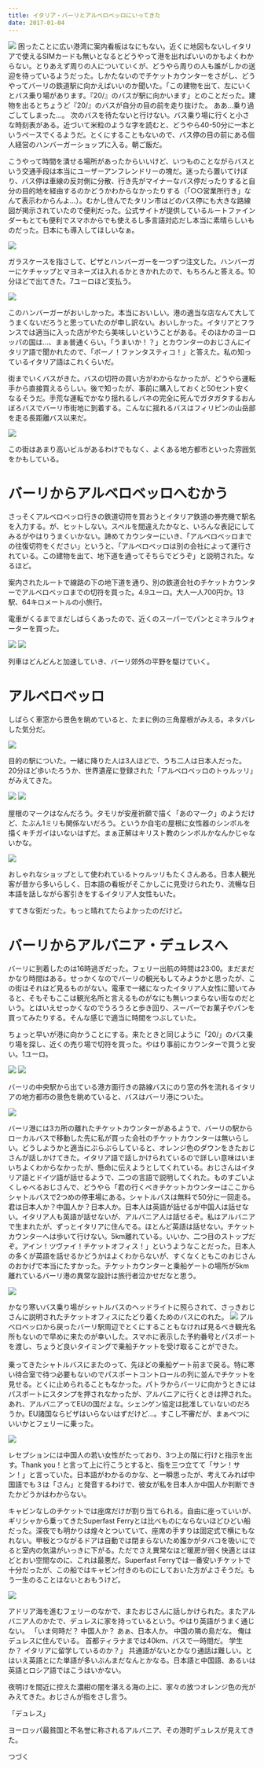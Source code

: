 ```yaml
---
title: イタリア・バーリとアルベロベッロにいってきた
date: 2017-01-04
---
```


![](https://photos.xar.sh/31442569883_db69fe233b_b.jpg)
困ったことに広い港湾に案内看板はなにもない。近くに地図もないしイタリアで使えるSIMカードも無いとなるとどうやって港を出ればいいのかもよくわからない。とりあえず周りの人についていくが、どうやら周りの人も誰がしかの送迎を待っているようだった。しかたないのでチケットカウンターをさがし、どうやってバーリの鉄道駅に向かえばいいのか聞いた。「この建物を出て、左にいくとバス乗り場があります。『20/』のバスが駅に向かいます」とのことだった。建物を出るとちょうど『20/』のバスが自分の目の前を走り抜けた。
ああ…乗り過ごしてしまった…。 次のバスを待たないと行けない。バス乗り場に行くと小さな時刻表がある。近づいて米粒のような字を読むと、どうやら40-50分に一本というペースでくるようだ。とくにすることもないので、バス停の目の前にある個人経営のハンバーガーショップに入る。朝ご飯だ。

こうやって時間を潰せる場所があったからいいけど、いつものことながらバスという交通手段は本当にユーザーアンフレンドリーの塊だ。迷ったら置いてけぼり、バス停は車線の反対側に分散、行き先がマイナーなバス停だったりすると自分の目的地を経由するのかどうかわからなかったりする（「○○営業所行き」なんて表示わからんよ…）。むかし住んでたタリン市はどのバス停にも大きな路線図が掲示されていたので便利だった。公式サイトが提供しているルートファインダーもとても便利でスマホからでも使えるし多言語対応だし本当に素晴らしいものだった。日本にも導入してほしいなぁ。

![](https://photos.xar.sh/32214357566_ca1c619d53_h.jpg)

ガラスケースを指さして、ピザとハンバーガーを一つずつ注文した。ハンバーガーにケチャップとマヨネーズは入れるかときかれたので、もちろんと答える。10分ほどで出てきた。7ユーロほど支払う。

![](https://photos.xar.sh/31442570153_09e709251a_h.jpg)

このハンバーガーがおいしかった。本当においしい。港の適当な店なんて大してうまくないだろうと思っていたのが申し訳ない。おいしかった。イタリアとフランスでは適当に入った店がやたら美味しいということがある。そのほかのヨーロッパの国は…、まぁ普通くらい。「うまいか！？」とカウンターのおじさんにイタリア語で聞かれたので、「ボーノ！ファンタスティコ！」と答えた。私の知っているイタリア語はこれくらいだ。

街までいくバスがきた。バスの切符の買い方がわからなかったが、どうやら運転手から直接買えるらしい。後で知ったが、事前に購入しておくと50セント安くなるそうだ。手荒な運転でかなり揺れるしバネの完全に死んでガタガタするおんぼろバスでバーリ市街地に到着する。こんなに揺れるバスはフィリピンの山岳部を走る長距離バス以来だ。

![](https://photos.xar.sh/31411450464_20d70726c1_h.jpg)

この街はあまり高いビルがあるわけでもなく、よくある地方都市といった雰囲気をかもしている。

# バーリからアルベロベッロへむかう

さっそくアルベロベッロ行きの鉄道切符を買おうとイタリア鉄道の券売機で駅名を入力する。が、ヒットしない。スペルを間違えたかなと、いろんな表記にしてみるがやはりうまくいかない。諦めてカウンターにいき、「アルベロベッロまでの往復切符をください」というと、「アルベロベッロは別の会社によって運行されている。この建物を出て、地下道を通ってそちらでどうぞ」と説明された。なるほど。

案内されたルートで線路の下の地下道を通り、別の鉄道会社のチケットカウンターでアルベロベッロまでの切符を買った。4.9ユーロ。大人一人700円か。13駅、64キロメートルの小旅行。

電車がくるまでまだしばらくあったので、近くのスーパーでパンとミネラルウォーターを買った。

![](https://photos.xar.sh/32133538831_40609227a5_h.jpg)
![](https://photos.xar.sh/32133540551_cd4f8fa7e3_h.jpg)

列車はどんどんと加速していき、バーリ郊外の平野を駆けていく。

# アルベロベッロ

しばらく車窓から景色を眺めていると、たまに例の三角屋根がみえる。ネタバレした気分だ。

![](https://photos.xar.sh/31876779370_1633f6e2d5_h.jpg)

目的の駅についた。一緒に降りた人は3人ほどで、うち二人は日本人だった。
20分ほど歩いたろうか、世界遺産に登録された「アルベロベッロのトゥルッリ」がみえてきた。

![](https://photos.xar.sh/32214398766_1b52050848_h.jpg)
![](https://photos.xar.sh/32103686762_ec5bcdb30d_h.jpg)

屋根のマークはなんだろう。タモリが安産祈願で描く「あのマーク」のようだけど、たぶん1ミリも関係ないだろう。というか自宅の屋根に女性器のシンボルを描くキチガイはいないはずだ。まぁ正解はキリスト教のシンボルかなんかじゃないかな。

![](https://photos.xar.sh/31442588653_6547924d00_h.jpg)

おしゃれなショップとして使われているトゥルッリもたくさんある。日本人観光客が昔から多いらしく、日本語の看板がそこかしこに見受けられたり、流暢な日本語を話しながら客引きをするイタリア人女性もいた。

すてきな街だった。もっと晴れてたらよかったのだけど。

# バーリからアルバニア・デュレスへ

バーリに到着したのは16時過ぎだった。フェリー出航の時間は23:00。まだまだかなり時間はある。せっかくなのでバーリの観光もしてみようかと思ったが、この街はそれほど見るものがない。電車で一緒になったイタリア人女性に聞いてみると、そもそもここは観光名所と言えるものがなにも無いつまらない街なのだという。とはいえせっかくなのでうろうろと歩き回り、スーパーでお菓子やパンを買ってみたりする。そんな感じで適当に時間をつぶしていた。

ちょっと早いが港に向かうことにする。来たときと同じように「20/」のバス乗り場を探し、近くの売り場で切符を買った。やはり事前にカウンターで買うと安い。1ユーロ。

![](https://photos.xar.sh/31442686603_40f9bdd739_h.jpg)
![](https://photos.xar.sh/31442682143_f24f39a07b_h.jpg)

バーリの中央駅から出ている港方面行きの路線バスにのり窓の外を流れるイタリアの地方都市の景色を眺めていると、バスはバーリ港についた。

![](https://photos.xar.sh/31442694263_149e3bc428_h.jpg)

バーリ港には3カ所の離れたチケットカウンターがあるようで、バーリの駅からローカルバスで移動した先に私が買った会社のチケットカウンターは無いらしい。どうしようかと適当にぶらぶらしていると、オレンジ色のダウンをきたおじさんが話しかけてきた。イタリア語で話しかけられているので詳しい意味はいまいちよくわからなかったが、懸命に伝えようとしてくれている。おじさんはイタリア語とドイツ語が話せるようで、二つの言語で説明してくれた。ものすごいよくしゃべるおじさんで、どうやら「君の行くべきチケットカウンターはここからシャトルバスで2つめの停車場にある。シャトルバスは無料で50分に一回走る。君は日本人か？中国人か？日本人か。日本人は英語が話せるが中国人は話せない。イタリア人も英語が話せないが、アルバニア人は話せるぞ。私はアルバニアで生まれたが、ずっとイタリアに住んでる。ほとんど英語は話せない。チケットカウンターへは歩いて行けない。5km離れている。いいか、二つ目のストップだぞ。アイン！ツヴァイ！チケットオフィス！」というようなことだった。日本人の多くが英語を話せるかどうかはよくわからないが、すくなくともこのおじさんのおかげで本当にたすかった。チケットカウンターと乗船ゲートの場所が5km離れているバーリ港の異常な設計は旅行者泣かせだなと思う。

![](https://photos.xar.sh/31442698853_a62de7478d_h.jpg)

かなり寒いバス乗り場がシャトルバスのヘッドライトに照らされて、さっきおじさんに説明されたチケットオフィスにたどり着くためのバスにのれた。
![](https://photos.xar.sh/31442697633_0546fc1b73_h.jpg)
アルベロベッロから戻ったバーリ駅周辺でとくにすることもなければ見るべき観光名所もないので早めに来たのが幸いした。スマホに表示した予約番号とパスポートを渡し、ちょうど良いタイミングで乗船チケットを受け取ることができた。
<br>
<br>
乗ってきたシャトルバスにまたのって、先ほどの乗船ゲート前まで戻る。特に寒い待合室で待つ必要もないのでパスポートコントロールの列に並んでチケットを見せる。とくに止められることもなかった。パトラからバーリに向かうときにはパスポートにスタンプを押されなかったが、アルバニアに行くときは押された。あれ、アルバニアってEUの国だよな。シェンゲン協定は批准していないのだろうか。EU諸国ならビザはいらないはずだけど…。すこし不審だが、まぁべつにいいかとフェリーに乗った。

![](https://photos.xar.sh/31442699143_80acdeb72d_h.jpg)

レセプションには中国人の若い女性がたっており、3つ上の階に行けと指示を出す。Thank you！と言って上に行こうとすると、指を三つ立てて「サン！サン！」と言っていた。日本語がわかるのかな、と一瞬思ったが、考えてみれば中国語でも３は「さん」と発音するわけで、彼女が私を日本人か中国人か判断できたかどうかはわからない。

キャビンなしのチケットでは座席だけが割り当てられる。自由に座っていいが、ギリシャから乗ってきたSuperfast Ferryとは比べものにならないほどひどい船だった。深夜でも明かりは煌々とついていて、座席の手すりは固定式で横にもなれない。甲板とつながるドアは自動では閉まらないため誰かがタバコを吸いにでると室内の気温がいっきに下がる。ただでさえ異常なほど暖房が弱く快適とはほどとおい空間なのに、これは最悪だ。Superfast Ferryでは一番安いチケットで十分だったが、この船ではキャビン付きのものにしておいた方がよさそうだ。もう一生のることはないとおもうけど。

![](https://photos.xar.sh/31442699513_0130e795ff_h.jpg)

アドリア海を進むフェリーのなかで、またおじさんに話しかけられた。またアルバニア人のかたで、デュレスに家を持っているという。やはり英語がうまく通じない。
「いま何時だ？ 中国人か？ あぁ、日本人か。 中国の隣の島だな。 俺はデュレスに住んでいる。 首都ティラナまでは40km、バスで一時間だ。 学生か？ イタリアに留学しているのか？」
共通語がないとかなり通話は難しい。とはいえ英語とにた単語が多いぶんまだなんとかなる。日本語と中国語、あるいは英語とロシア語ではこうはいかない。

夜明けを間近に控えた濃紺の闇を湛える海の上に、家々の放つオレンジ色の光がみえてきた。おじさんが指をさし言う。

「デュレス」

ヨーロッパ最貧国と不名誉に称されるアルバニア、その港町デュレスが見えてきた。

つづく
